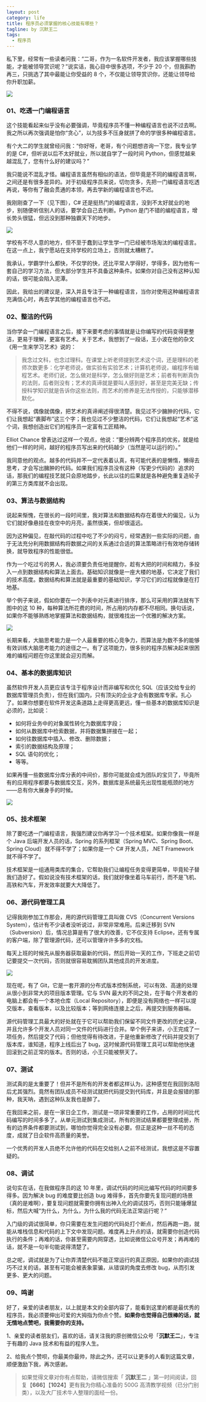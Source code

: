 ```yaml
---
layout: post
category: life
title: 程序员必须掌握的核心技能有哪些？
tagline: by 沉默王二
tags: 
  - 程序员
---
```


私下里，经常有一些读者问我：“二哥，作为一名软件开发者，我应该掌握哪些技能，才能被领导赏识呢？”说实话，我心目中很多选项，不少于 20 个，但我斟酌再三，只挑选了其中最能让你受益的 8 个，不仅能让领导赏识你，还能让领导给你升职加薪。

<!--more-->

![](http://www.itwanger.com/assets/images/2020/03/jineng-01.gif)




### 01、吃透一门编程语言

这个技能看起来似乎没有必要强调，毕竟程序员不懂一种编程语言也说不过去啊。我之所以再次强调是怕你“贪心”，以为技多不压身就拼了命的学很多种编程语言。

有个大二的学生就曾经问我：“你好呀，老哥，有个问题想咨询一下您，我专业学的是 C#，但听说以后不太好就业，所以就自学了一段时间 Python，但感觉越来越混乱了，您有什么好的建议吗？”

我只能说不混乱才怪。编程语言虽然有相似的语法，但毕竟是不同的编程语言啊，之间还是有很多差异的。对于初级程序员来说，切勿贪多，先把一门编程语言吃透再说，等你有了融会贯通的本领，再去学新的编程语言也不迟。

我刚刚查了一下（见下图），C# 还是挺热门的编程语言，没到不太好就业的地步，别随便听信别人的话，要学会自己去判断。Python 是门不错的编程语言，增长势头很猛，但远没到那种独霸天下的地步。



![](http://www.itwanger.com/assets/images/2020/03/jineng-02.png)

学校有不尽人意的地方，但不至于蠢到让学生学一门已经被市场淘汰的编程语言。在这一点上，我宁愿站在支持学校的立场上，否则就太糟糕了。

我承认，学霸学什么都快，不仅学的快，还比平常人学得好，学得多，因为他有一套自己的学习方法，但大部分学生并不具备这种条件。如果你对自己没有这种认知的话，很可能会陷入泥潭。

因此，我给出的建议是，深入并且专注于一种编程语言，当你对使用这种编程语言充满信心时，再去学其他的编程语言也不迟。


### 02、整洁的代码

当你学会一门编程语言之后，接下来要考虑的事情就是让你编写的代码变得更整洁，更易于理解，更富有艺术。关于艺术，我想到了一段话，王小波在他的杂文《用一生来学习艺术》说的：

>我念过文科，也念过理科。在课堂上听老师提到艺术这个词，还是理科的老师次数更多：化学老师说，做实验有实验艺术；计算机老师说，编程序有编程艺术。老师们说，怎么做对是科学，怎么做好则是艺术；前者有判断真伪的法则，后者则没有；艺术的真谛就是要叫人感到好，甚至是完美无缺；传授科学知识就是告诉你这些法则，而艺术的修养是无法传授的，只能够潜移默化。

不得不说，偶像就偶像，把艺术的真谛阐述得很清楚。我见过不少臃肿的代码，它们让我想起“裹脚布”这三个字；我也见过不少整洁的代码，它们让我想起“艺术”这个词，我想创造出它们的程序员一定富有工匠精神。

Elliot Chance 曾表达过这样一个观点，他说：“要分辨两个程序员的优劣，就是给他们一样的时间，越好的程序员写出来的代码越少（当然是可以运行的）。”

我同意他的观点。越多的代码并不一定代表着认真，有可能代表的是懒惰，懒得去思考，才会写出臃肿的代码。如果我们程序员没有这种（写更少代码的）追求的话，那我们的编程技艺就只会原地踏步，长此以往的后果就是各种避免重复造轮子的第三方类库就不会出现。

### 03、算法与数据结构

说起来惭愧，在很长的一段时间里，我对算法和数据结构存在着很大的偏见，认为它们就好像悬挂在夜空中的月亮，虽然很美，但却很遥远。

因为这种偏见，在敲代码的过程中吃了不少的闷亏，经常遇到一些实际的问题，由于无法充分利用数据结构将数据之间的关系通过合适的算法策略进行有效地存储转换，就导致程序的性能很低。

作为一个吃过亏的男人，我必须要负责任地提醒你，趁有大把的时间和精力，多投入一点到数据结构和算法上面去。基础知识就像是一座大楼的地基，它决定了我们的技术高度。数据结构和算法就是最重要的基础知识，学习它们的过程就像是在打地基。

举个例子来说，假如你要在一个列表中对元素进行排序，那么可采用的算法就有下图中的这 10 种，每种算法所花费的时间，所占用的内存都不尽相同。换句话说，如果你不能够熟练地掌握算法和数据结构，就很难找出一个优雅的解决方案。

![](http://www.itwanger.com/assets/images/2020/03/jineng-03.png)


长期来看，大脑思考能力是一个人最重要的核心竞争力，而算法是为数不多的能够有效训练大脑思考能力的途径之一。有了这项能力，很多别的程序员解决起来很困难的编程问题在你这里就会迎刃而解。

### 04、基本的数据库知识

虽然软件开发人员更应该专注于程序设计而非编写和优化 SQL（应该交给专业的数据库管理员负责），但在我们国内，只有顶尖的企业才会有数据库专家。扎心了。如果你想要在软件开发这条道路上走得更高更远，懂一些基本的数据库知识是必须的，比如说：

- 如何将业务中的对象属性转化为数据库字段；
- 如何从数据库中检索数据，并将数据集拼接在一起；
- 如何往数据库中插入、修改、删除数据；
- 索引的数据结构及原理；
- SQL 语句的优化；
- 等等。

如果再懂一些数据库分库分表的中间价，那你可能就会成为团队的宝贝了，毕竟所有的应用程序都要与数据库交互，另外，数据库是系统最先出现性能瓶颈的地方——总有你大展身手的时候。

![](http://www.itwanger.com/assets/images/2020/03/jineng-04.png)


### 05、技术框架

除了要吃透一门编程语言，我强烈建议你再学习一个技术框架。如果你像我一样是个 Java 后端开发人员的话，Spring 的系列框架（Spring MVC、Spring Boot、Spring Cloud）就不得不学了；如果你是一个 C# 开发人员，.NET Framework 就不得不学了。

技术框架是一组通用类库的集合，它帮助我们让编程任务变得更简单，毕竟轮子替我们造好了。假如说没有技术框架的话，我们就好像坐着马车前行，而不是飞机、高铁和汽车，开发效率就要大大降低了。

### 06、源代码管理工具

记得我刚参加工作那会，用的源代码管理工具叫做 CVS（Concurrent Versions System），估计有不少读者没听说过，非常非常难用。后来迁移到 SVN（Subversion）后，情况总算是有了很大的改善，它不仅支持 Eclipse，还有专属的客户端，除了管理源代码，还可以管理许许多多的文档。

每天上班的时候先从服务器获取最新的代码，然后开始一天的工作，下班走之前切记要提交一次代码，否则就很容易耽搁团队其他成员的开发进度。

![](http://www.itwanger.com/assets/images/2020/03/jineng-05.png)

现在呢，有了 Git，它是一套开源的分布式版本控制系统，可以有效、高速的处理从很小到非常大的项目版本管理。它与 SVN 最大的不同之处，在于每个开发者的电脑上都会有一个本地仓库（Local Repository），即便是没有网络也一样可以提交版本，查看版本，以及比较版本；等到网络连接上之后，再提交到服务器端。

源代码管理工具最大的好处就在于它可以帮助我们保留不同文件更改的历史记录，并且允许多个开发人员对同一文件的代码进行合并。举个例子来讲，小王完成了一项任务，然后提交了代码；但他觉得有待改进，于是他重新修改了代码并提交到了版本库，谁知道，程序上线后出了 bug，这时候源代码管理工具可以帮助他快速回滚到之前正常的版本。否则的话，小王只能被祭天了。


### 07、测试

测试真的是太重要了！但并不是所有的开发者都这样认为，这种感觉在我回到洛阳后尤其强烈。竟然有团队成员不经测试就把代码提交到代码库，并且是会报错的那种，我天呐，遇到这种队友我也是醉了。

在我回来之前，是在一家日企工作，测试是一项非常重要的工作，占用的时间比代码编写的时间多多了。从单元测试到集成测试，所有的测试结果都要整理成册，所有的边界条件都要测试到，哪怕你觉得完全没有必要。但正是这种一丝不苟的态度，成就了日企软件高质量的美誉。

一个优秀的开发人员绝不允许他的代码在交给别人之前不经测试，我想这是不容置疑的。


### 08、调试

说句实在话，在我做程序员的这 10 年里，调试代码的时间比编写代码的时间要多得多。因为解决 bug 的难度要比创造 bug 难得多，首先你要先复现问题的场景（真的是难啊），要复现问题就需要你拥有出神入化的调试技巧，否则只能锤爆鼠标，然后大喊“为什么，为什么，为什么我的代码无法正常运行呢？”

入门级的调试很简单，你只需要在发生问题的代码处打个断点，然后再跑一跑，就能从堆栈信息和代码的上下文中发现问题。难度再上升点的话，就需要你创造代码执行的条件；再难的话，你甚至需要内网穿透，比如说微信公众号开发；再再难的话，就不是一句半句能说得清楚了。

总之呢，调试就是为了让你弄清楚代码不能正常运行的真正原因，如果你的调试技巧不过关的话，甚至有可能会被表象蒙骗，从错误的角度去修改 bug，从而引发更多、更大的问题。

### 09、鸣谢

好了，亲爱的读者朋友，以上就是本文的全部内容了，能看到这里的都是最优秀的程序员，我必须要伸出可爱的大拇指为你点个赞。**如果你也觉得自己很棒的话，就无情地点赞吧，我需要你的支持。**


1、亲爱的读者朋友们，喜欢的话，请关注我的原创微信公众号「**沉默王二**」，专注于有趣的 Java 技术和有益的程序人生。

2、给我点个赞呗，你最美你最帅，除此之外，还可以让更多的人看到这篇文章，顺便激励下我，再次感谢。


>如果觉得文章对你有点帮助，请微信搜索「 **沉默王二** 」第一时间阅读，回复【**666**】【**1024**】更有我为你精心准备的 500G 高清教学视频（已分门别类），以及大厂技术牛人整理的面经一份。








